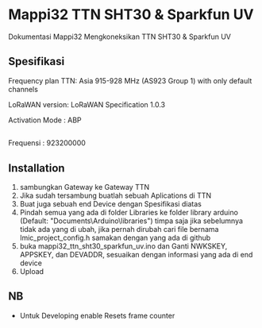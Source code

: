 #  Mappi32 TTN SHT30 & Sparkfun UV


Dokumentasi Mappi32 Mengkoneksikan TTN SHT30 & Sparkfun UV

## Spesifikasi
Frequency plan TTN: Asia 915-928 MHz (AS923 Group 1) with only default channels

LoRaWAN version: LoRaWAN Specification 1.0.3

Activation Mode : ABP


##
Frequensi : 923200000

## Installation 
1. sambungkan Gateway ke Gateway TTN
2. Jika sudah tersambung buatlah sebuah Aplications di TTN
4. Buat juga sebuah end Device dengan Spesifikasi diatas
3. Pindah semua yang ada di folder Libraries ke folder library arduino (Default: "Documents\Arduino\libraries") timpa saja jika sebelumnya tidak ada yang di ubah, jika pernah dirubah cari file bernama lmic_project_config.h samakan dengan yang ada di github
4. buka mappi32_ttn_sht30_sparkfun_uv.ino dan Ganti NWKSKEY, APPSKEY, dan DEVADDR, sesuaikan dengan informasi yang ada di end device
5. Upload

## NB
- Untuk Developing enable Resets frame counter
